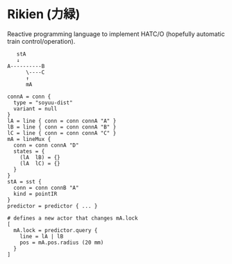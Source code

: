 # Rikien (力緑)

Reactive programming language to implement HATC/O (hopefully automatic train control/operation).

```
   stA
   ↓
A----------B
      \----C
      ↑
      mA
```

```rikien
connA = conn {
  type = "soyuu-dist"
  variant = null
}
lA = line { conn = conn connA "A" }
lB = line { conn = conn connA "B" }
lC = line { conn = conn connA "C" }
mA = lineMux {
  conn = conn connA "D"
  states = {
    (lA  lB) = {}
    (lA  lC) = {}
  }
}
stA = sst {
  conn = conn connB "A"
  kind = pointIR
}
predictor = predictor { ... }

# defines a new actor that changes mA.lock
[
  mA.lock = predictor.query {
    line = lA | lB
    pos = mA.pos.radius (20 mm)
  }
]
```
